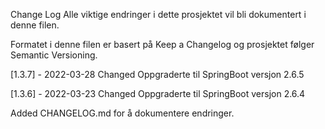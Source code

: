 Change Log
Alle viktige endringer i dette prosjektet vil bli dokumentert i denne filen.

Formatet i denne filen er basert på Keep a Changelog og prosjektet følger Semantic Versioning.

[1.3.7] - 2022-03-28
Changed
Oppgraderte til SpringBoot versjon 2.6.5


[1.3.6] - 2022-03-23
Changed
Oppgraderte til SpringBoot versjon 2.6.4

Added
CHANGELOG.md for å dokumentere endringer.
